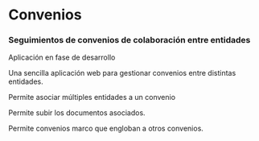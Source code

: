 # Convenios

### Seguimientos de convenios de colaboración entre entidades

Aplicación en fase de desarrollo

Una sencilla aplicación web para gestionar convenios entre distintas entidades. 

Permite asociar múltiples entidades a un convenio

Permite subir los documentos asociados.

Permite convenios marco que engloban a otros convenios.

